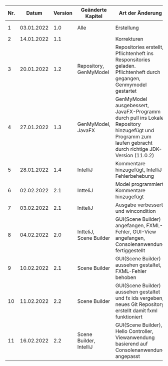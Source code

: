 | Nr. | Datum | Version | Geänderte Kapitel | Art der Änderung | Autor | Status |
|--------------|-------------|--------------|--------------|-------------|--------------|--------------|
| 1 | 03.01.2022 | 1.0 | Alle | Erstellung | Michael Wittner | - |
| 2 | 14.01.2022 | 1.1 |  | Korrekturen | 3AHITN | - |
| 3 | 20.01.2022 | 1.2 | Repository, GenMyModel | Repositories erstellt, Pflichtenheft ins Responsitories geladen. Pflichtenheft durch gegangen, Genmymodel gestartet | Christian Chimani | iB |
| 4 | 27.01.2022 | 1.3 | GenMyModel, JavaFX | GenMyModel ausgebessert, JavaFX-Programm durch pull ins Lokale Repository hinzugefügt und Programm zum laufen gebracht durch richtige JDK-Version (11.0.2) | Christian Chimani | iB |
| 5 | 28.01.2022 | 1.4 | IntelliJ | Kommentare hinzugefügt, IntelliJ Fehlerbehebung | Christian Chimani | iB |
| 6 | 02.02.2022 | 2.1 | IntteliJ | Model programmiert, Kommentare hinzugefügt | Christian Chimani | iB |
| 7 | 03.02.2022 | 2.1 | IntteliJ | Ausgabe verbessert und wincondition | Christian Chimani | iB |
| 8 | 04.02.2022 | 2.0 | IntteliJ, Scene Builder | GUI(Scene Builder) angefangen, FXML-Fehler, GUI-View angefangen, Consolenanwendung fertiggestellt | Christian Chimani | iB |
| 9 | 10.02.2022 | 2.1 | Scene Builder | GUI(Scene Builder) aussehen gestaltet, FXML-Fehler behoben | Christian Chimani | iB |
| 10 | 11.02.2022 | 2.2 | Scene Builder | GUI(Scene Builder) aussehen gestaltet und fx ids vergeben, neues Git Repository erstellt damit fxml funktioniert | Christian Chimani | iB |
| 11 | 16.02.2022 | 2.2 | Scene Builder, IntelliJ| GUI(Scene Builder), Hello Controller, Viewanwendung basierend auf Consolenanwendung angepasst | Christian Chimani | iB |
